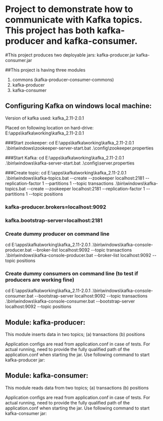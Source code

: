 # Project to demonstrate how to communicate with Kafka topics. This project has both kafka-producer and kafka-consumer. 

#This project produces two deployable jars:	
	kafka-producer.jar
	kafka-consumer.jar

##This project is having three modules
1. commons (kafka-producer-consumer-commons)
2. kafka-producer
3. kafka-consumer

## Configuring Kafka on windows local machine:
Version of kafka used: kafka_2.11-2.0.1

Placed on following location on hard-drive:
E:\apps\kafka\working\kafka_2.11-2.0.1

###Start zookeeper:
cd E:\apps\kafka\working\kafka_2.11-2.0.1
.\bin\windows\zookeeper-server-start.bat  .\config\zookeeper.properties

###Start Kafka:
cd E:\apps\kafka\working\kafka_2.11-2.0.1
.\bin\windows\kafka-server-start.bat .\config\server.properties


###Create topic:
cd E:\apps\kafka\working\kafka_2.11-2.0.1
.\bin\windows\kafka-topics.bat --create --zookeeper localhost:2181 --replication-factor 1 --partitions 1 --topic transactions
.\bin\windows\kafka-topics.bat --create --zookeeper localhost:2181 --replication-factor 1 --partitions 1 --topic positions


### kafka-producer.brokers=localhost:9092
### kafka.bootstrap-server=localhost:2181


### Create dummy producer on command line
cd E:\apps\kafka\working\kafka_2.11-2.0.1
.\bin\windows\kafka-console-producer.bat --broker-list localhost:9092 --topic transactions
.\bin\windows\kafka-console-producer.bat --broker-list localhost:9092 --topic positions


### Create dummy consumers on command line (to test if producers are working fine)
cd E:\apps\kafka\working\kafka_2.11-2.0.1
.\bin\windows\kafka-console-consumer.bat --bootstrap-server localhost:9092 --topic transactions
.\bin\windows\kafka-console-consumer.bat --bootstrap-server localhost:9092 --topic positions


## Module: kafka-producer:
This module inserts data in two topics;
	(a) transactions
	(b) positions

	
Application configs are read from application.conf in case of tests.
For actual running, need to provide the fully qualified path of the application.conf when starting the jar.
Use following command to start kafka-producer jar:

 
## Module: kafka-consumer:
This module reads data from two topics;
	(a) transactions
	(b) positions
	
Application configs are read from application.conf in case of tests.
For actual running, need to provide the fully qualified path of the application.conf when starting the jar.
Use following command to start kafka-consumer jar:
